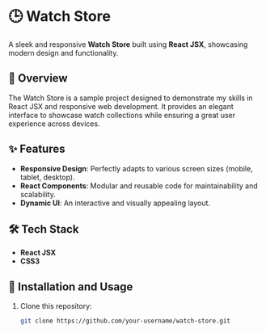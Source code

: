 # 🕒 Watch Store  

A sleek and responsive **Watch Store** built using **React JSX**, showcasing modern design and functionality.  

## 📖 Overview  
The Watch Store is a sample project designed to demonstrate my skills in React JSX and responsive web development. It provides an elegant interface to showcase watch collections while ensuring a great user experience across devices.  

## ✨ Features  
- **Responsive Design**: Perfectly adapts to various screen sizes (mobile, tablet, desktop).  
- **React Components**: Modular and reusable code for maintainability and scalability.  
- **Dynamic UI**: An interactive and visually appealing layout.  

## 🛠️ Tech Stack  
- **React JSX**  
- **CSS3**  

## 🚀 Installation and Usage  

1. Clone this repository:  
   ```bash
   git clone https://github.com/your-username/watch-store.git
